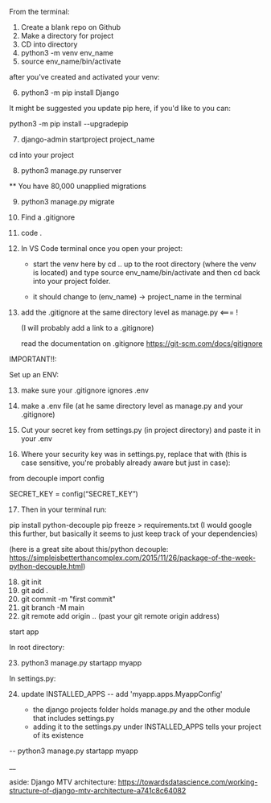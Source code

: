 From the terminal:

1. Create a blank repo on Github
2. Make a directory for project
3. CD into directory
4. python3 -m venv env_name
5. source env_name/bin/activate

after you've created and activated your venv:

6. python3 -m pip install Django

It might be suggested you update pip here, if you'd like to you can:

python3 -m pip install --upgradepip

7. django-admin startproject project_name

cd into your project

8. python3 manage.py runserver

** You have 80,000 unapplied migrations

9. python3 manage.py migrate

10. Find a .gitignore

11. code .

12. In VS Code terminal once you open your project:

    - start the venv here by cd .. up to the root directory (where the venv is located) and type source env_name/bin/activate and then cd back into your project folder.

    - it should change to (env_name) -> project_name in the terminal

13. add the .gitignore at the same directory level as manage.py <=== !

    (I will probably add a link to a .gitignore)

    read the documentation on .gitignore
    https://git-scm.com/docs/gitignore

IMPORTANT!!:

Set up an ENV:

13. make sure your .gitignore ignores .env

14. make a .env file (at he same directory level as manage.py and your .gitignore)

15. Cut your secret key from settings.py (in project directory) and paste it in your .env 

16. Where your security key was in settings.py, replace that with (this is case sensitive, you're probably already aware but just in case):

from decouple import config

SECRET_KEY = config(“SECRET_KEY”)

17. Then in your terminal run:

pip install python-decouple
pip freeze > requirements.txt (I would google this further, but basically it seems to just keep track of your dependencies)

(here is a great site about this/python decouple: https://simpleisbetterthancomplex.com/2015/11/26/package-of-the-week-python-decouple.html)


18. git init
19. git add .
20. git commit -m "first commit"
21. git branch -M main
22. git remote add origin .. (past your git remote origin address)

start app

In root directory:

23. python3 manage.py startapp myapp

In settings.py:

24. update INSTALLED_APPS --
    add 'myapp.apps.MyappConfig'

    * the django projects folder holds manage.py and the other module that includes settings.py
    * adding it to the settings.py under INSTALLED_APPS tells your project of its existence

--
    python3 manage.py startapp myapp

__

aside: Django MTV architecture: https://towardsdatascience.com/working-structure-of-django-mtv-architecture-a741c8c64082

